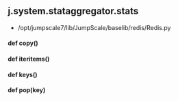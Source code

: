 ## j.system.stataggregator.stats

- /opt/jumpscale7/lib/JumpScale/baselib/redis/Redis.py

#### def copy() 

    

#### def iteritems() 

    

#### def keys() 

    

#### def pop(key) 

    

